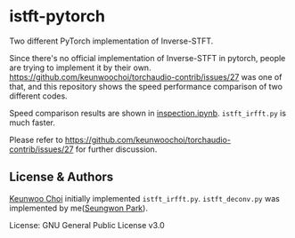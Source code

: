 # istft-pytorch
Two different PyTorch implementation of Inverse-STFT.

Since there's no official implementation of Inverse-STFT in pytorch, people are trying to implement it by their own.
https://github.com/keunwoochoi/torchaudio-contrib/issues/27 was one of that, and this repository shows the
speed performance comparison of two different codes.

Speed comparison results are shown in [inspection.ipynb](./inspection.ipynb).
`istft_irfft.py` is much faster.

Please refer to https://github.com/keunwoochoi/torchaudio-contrib/issues/27 for further discussion.

## License & Authors
[Keunwoo Choi](https://github.com/keunwoochoi) initially implemented `istft_irfft.py`.
`istft_deconv.py` was implemented by me([Seungwon Park](https://github.com/seungwonpark)).

License: GNU General Public License v3.0
